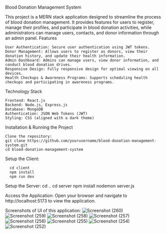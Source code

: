 Blood Donation Management System

This project is a MERN stack application designed to streamline the process of blood donation management. It provides features for users to register, manage their profiles, and participate in blood donation activities, while administrators can manage users, contacts, and donor information through an admin panel.
Features

    User Authentication: Secure user authentication using JWT tokens.
    Donor Management: Allows users to register as donors, view their donation history, and update their health information.
    Admin Dashboard: Admins can manage users, view donor information, and conduct blood donation drives.
    Responsive Design: Fully responsive design for optimal viewing on all devices.
    Health Checkups & Awareness Programs: Supports scheduling health checkups and participating in awareness programs.

Technology Stack

    Frontend: React.js
    Backend: Node.js, Express.js
    Database: MongoDB
    Authentication: JSON Web Tokens (JWT)
    Styling: CSS (aligned with a dark theme)

Installation & Running the Project

    Clone the repository:
    git clone https://github.com/yourusername/blood-donation-management-system.git
    cd blood-donation-management-system

Setup the Client:

      cd client
      npm install
      npm run dev

Setup the Server:
      cd ..
      cd server
      npm install
      nodemon server.js

Access the Application:
      Open your browser and navigate to http://localhost:5173 to view the application.

Screenshots of UI of this application: 
![Screenshot (260)](https://github.com/user-attachments/assets/ff0bc500-3bc1-4d97-a0fd-45aab05b78a1)
![Screenshot (259)](https://github.com/user-attachments/assets/f7905a7b-5ebb-4d32-88fe-ed9b2c9013c0)
![Screenshot (258)](https://github.com/user-attachments/assets/baf41c4f-8daf-400a-ab57-2aebb64664e2)
![Screenshot (257)](https://github.com/user-attachments/assets/3f9013d9-ab46-45ad-8781-050635ef6aa5)
![Screenshot (256)](https://github.com/user-attachments/assets/9d83e743-49d0-4aac-a2d0-7709829bfbdf)
![Screenshot (255)](https://github.com/user-attachments/assets/59b17dcf-fe41-412e-932f-495dc1f69a4c)
![Screenshot (254)](https://github.com/user-attachments/assets/7f7009d4-0443-4c0f-8391-64d6be648d3c)
![Screenshot (252)](https://github.com/user-attachments/assets/41c1bacd-e08d-4228-90c6-d796d400af07)

      
